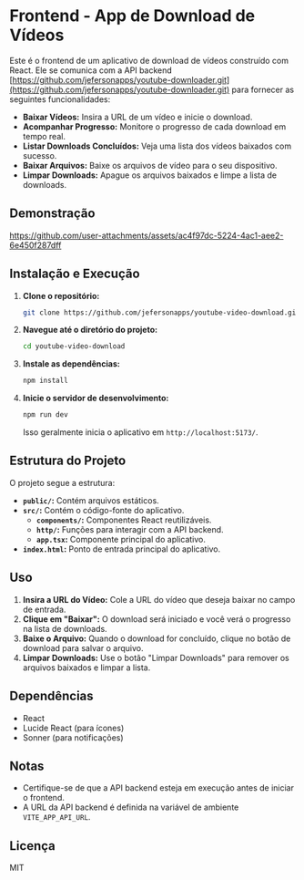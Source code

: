 # Frontend - App de Download de Vídeos

Este é o frontend de um aplicativo de download de vídeos construído com React. Ele se comunica com a API backend [https://github.com/jefersonapps/youtube-downloader.git](https://github.com/jefersonapps/youtube-downloader.git) para fornecer as seguintes funcionalidades:

- **Baixar Vídeos:** Insira a URL de um vídeo e inicie o download.
- **Acompanhar Progresso:** Monitore o progresso de cada download em tempo real.
- **Listar Downloads Concluídos:** Veja uma lista dos vídeos baixados com sucesso.
- **Baixar Arquivos:** Baixe os arquivos de vídeo para o seu dispositivo.
- **Limpar Downloads:** Apague os arquivos baixados e limpe a lista de downloads.

## Demonstração

https://github.com/user-attachments/assets/ac4f97dc-5224-4ac1-aee2-6e450f287dff

## Instalação e Execução

1. **Clone o repositório:**

   ```bash
   git clone https://github.com/jefersonapps/youtube-video-download.git
   ```

2. **Navegue até o diretório do projeto:**

   ```bash
   cd youtube-video-download
   ```

3. **Instale as dependências:**

   ```bash
   npm install
   ```

4. **Inicie o servidor de desenvolvimento:**

   ```bash
   npm run dev
   ```

   Isso geralmente inicia o aplicativo em `http://localhost:5173/`.

## Estrutura do Projeto

O projeto segue a estrutura:

- **`public/`:** Contém arquivos estáticos.
- **`src/`:** Contém o código-fonte do aplicativo.
  - **`components/`:** Componentes React reutilizáveis.
  - **`http/`:** Funções para interagir com a API backend.
  - **`app.tsx`:** Componente principal do aplicativo.
- **`index.html`:** Ponto de entrada principal do aplicativo.

## Uso

1. **Insira a URL do Vídeo:** Cole a URL do vídeo que deseja baixar no campo de entrada.
2. **Clique em "Baixar":** O download será iniciado e você verá o progresso na lista de downloads.
3. **Baixe o Arquivo:** Quando o download for concluído, clique no botão de download para salvar o arquivo.
4. **Limpar Downloads:** Use o botão "Limpar Downloads" para remover os arquivos baixados e limpar a lista.

## Dependências

- React
- Lucide React (para ícones)
- Sonner (para notificações)

## Notas

- Certifique-se de que a API backend esteja em execução antes de iniciar o frontend.
- A URL da API backend é definida na variável de ambiente `VITE_APP_API_URL`.

## Licença

MIT
